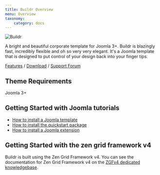 ```yaml
---
title: Buildr Overview
menu: Overview
taxonomy:
    category: docs
---
```


![Buildr](http://www.joomlabamboo.com/images/new/buildr/feature/buildr.jpg 'Buildr Joomla Template')

A bright and beautiful corporate template for Joomla 3+. Buildr is blazingly fast, incredibly flexible and oh so very very elegant. It's a Joomla template that is designed to put control of your design back into your finger tips.         
 
[Features](http://www.joomlabamboo.com/joomla-templates/buildr) / [Download](http://www.joomlabamboo.com/downloads/template-downloads?param=Buildr) / [Support Forum](http://www.joomlabamboo.com/index.php?option=com_kunena&view=category&catid=687&Itemid=215)

Theme Requirements
----

Joomla 3+

Getting Started with Joomla tutorials
----

- <a href="/getting-started/how-to-install-a-joomla-template">How to install a Joomla template</a>
- <a href="/getting-started/how-to-install-a-joomla-3-quickstart-package">How to install the quickstart package</a>
- <a href="http://docs.joomlabamboo.com/getting-started/how-to-install-a-joomla-module">How to install a Joomla extension</a>


Getting Started with the zen grid framework v4
----

Buildr is built using the Zen Grid Framework v4. You can see the documentation for Zen Grid Framework v4 on the <a href="/zen-grid-framework-4/">ZGFv4 dedicated knowledgebase</a>.